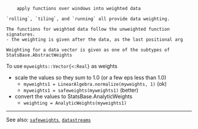```
    apply functions over windows into weighted data

`rolling`, `tiling`, and `running` all provide data weighting.

The functions for weighted data follow the unweighted function signatures.
- the weighting is given after the data, as the last positional arg

Weighting for a data vector is given as one of the subtypes of StatsBase.AbstractWeights
```

To use `myweights::Vector{<:Real}` as weights

- scale the values so they sum to 1.0 (or a few eps less than 1.0)
    - `myweights1 = LinearAlgebra.normalize(myweights, 1)` (ok)
    - `myweights1 = safeweights(myweights1)` (better)
- convert the values to StatsBase.AnalyticWeights
    - `weighting = AnalyticWeights(myweights1)`

----

See also: [`safeweights`](safeweights.md),
          [`datastreams`](datastreams.md)

